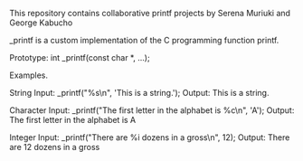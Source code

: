 This repository contains collaborative printf projects by Serena Muriuki and George Kabucho

_printf is a custom implementation of the C programming function printf.

Prototype: int _printf(const char *, ...);

Examples.

String
	Input: _printf("%s\n", 'This is a string.');
	Output: This is a string.

Character
	Input: _printf("The first letter in the alphabet is %c\n", 'A');
	Output: The first letter in the alphabet is A

Integer
	Input: _printf("There are %i dozens in a gross\n", 12);
	Output: There are 12 dozens in a gross
